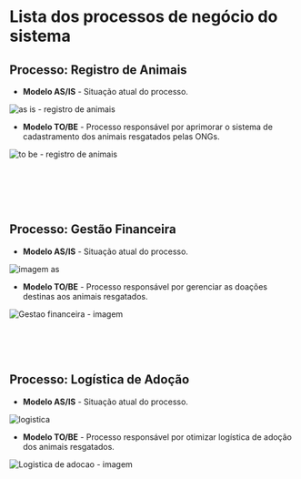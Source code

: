 # Lista dos processos de negócio do sistema

## Processo: Registro de Animais
<!-- login.bpmn - Processo de login. -->
- <p><b>Modelo AS/IS</b> - Situação atual do processo.</p>

![as is - registro de animais](https://github.com/ICEI-PUC-Minas-PMV-SI/pmv-si-2023-2-pe2-t1-adocao_de_animais/assets/127418501/0b6c016c-4f65-4156-afec-a8387411f860)
 <br>
- <p><b>Modelo TO/BE</b> - Processo responsável por aprimorar o sistema de cadastramento dos animais resgatados pelas ONGs.</p>

![to be - registro de animais](https://github.com/ICEI-PUC-Minas-PMV-SI/pmv-si-2023-2-pe2-t1-adocao_de_animais/assets/127418501/713bf386-cc5c-4c11-967d-4a5d6ae70ea6)

<p><!-- citaçaõ --><br><br><br><br></p>

## Processo: Gestão Financeira
 <!-- agendar.bpmn - Processo de agendamento. -->
- <p><b>Modelo AS/IS</b> - Situação atual do processo.</p>

![imagem as](https://github.com/leoalmeidabraga/Teste/assets/127418501/02680285-e7ba-46c7-b20e-0e91a581899d)
<br>
- <p><b>Modelo TO/BE</b> - Processo responsável por gerenciar as doações destinas aos animais resgatados.</p>

![Gestao financeira - imagem](https://github.com/leoalmeidabraga/Teste/assets/127418501/a43b8614-d89a-4e4a-a418-895ef2f8fcc2)

<p><!-- citaçaõ --><br><br><br></p>

## Processo: Logística de Adoção
 <!-- entregar.bpmn - Processo de entrega. -->
- <p><b>Modelo AS/IS</b> - Situação atual do processo.</p>

![logistica](https://github.com/leoalmeidabraga/Teste/assets/127418501/95ef964c-a30c-4bbf-880a-09dcf722834d)
 <br>
- <p><b>Modelo TO/BE</b> - Processo responsável por otimizar logística de adoção dos animais resgatados.</p>

![Logistica de adocao - imagem](https://github.com/leoalmeidabraga/Teste/assets/127418501/10041038-a2d3-44e9-8a33-663d4acc9d28)




